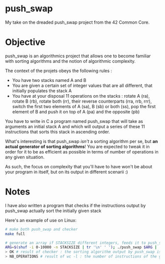 # push_swap
My take on the dreaded push_swap project from the 42 Common Core.

# Objective

push_swap is an algorithmics project that allows one to become familiar with sorting algorithms and the notion of algorithmic complexity.

The context of the projets obeys the following rules :
- You have two stacks named A and B
- You are given a certain set of integer values that are all different, that initially populates the stack A
- You have at your disposal 11 operations on the stacks : rotate A (ra), rotate B (rb), rotate both (rr), their reverse counterparts (rra, rrb, rrr), switch the first two elements of A (sa), B (sb) or both (ss), pop the first element of B and push it on top of A (pa) and the opposite (pb)

You have to write in C a program named push_swap that will take as arguments an initial stack A and which will output a series of these 11 instructions that sorts this stack in ascending order.

What's interesting is that push_swap _isn't_ a sorting algorithm per se, but **an actual generator of sorting algorithms**!
You are expected to tweak it in order for it to be as efficient as possible in terms of number of operations in any given situation.

As such, the focus on complexity that you'll have to have won't be about your program in itself, but on its output in different scenarii :)

# Notes
I have also written a program that checks if the instructions output by push_swap actually sort the initially given stack

Here's an example of use on Linux:
```bash
# make both push_swap and checker
make full

# generate an array if STACKSIZE different integers, feeds it to push_swap, then pipe its output into checker, feeds it again to push_swap then count the number of instructions
ARG=$(shuf -i 0-10000 -n STACKSIZE | tr '\n' ' '); ./push_swap $ARG | ./checker $ARG; ./push_swap $ARG | wc -l
> OK # result of checker : the sorting algorithm output by push_swap is valid for the ARG stack
> NB_OPERATIONS # result of wc -l : the number of instructions of the generated sorting algorithm
```
